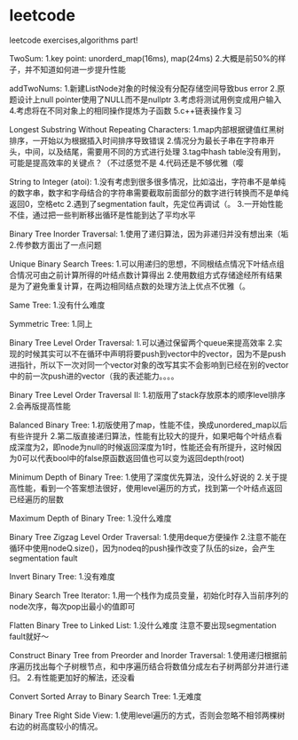 # leetcode
leetcode exercises,algorithms part!


TwoSum:
	1.key point: unorderd_map(16ms), map(24ms)
	2.大概是前50%的样子，并不知道如何进一步提升性能

addTwoNums:
	1.新建ListNode对象的时候没有分配存储空间导致bus error
	2.原题设计上null pointer使用了NULL而不是nullptr
	3.考虑将测试用例变成用户输入
	4.考虑将在不同对象上的相同操作提炼为子函数
	5.c++链表操作复习

Longest Substring Without Repeating Characters:
	1.map内部根据键值红黑树排序，一开始以为根据插入时间排序导致错误
	2.情况分为最长子串在字符串开头，中间，以及结尾，需要用不同的方式进行处理
	3.tag中hash table没有用到，可能是提高效率的关键点？（不过感觉不是
	4.代码还是不够优雅（嘤

String to Integer (atoi):
	1.没有考虑到很多很多情况，比如溢出，字符串不是单纯的数字串，数字和字母结合的字符串需要截取前面部分的数字进行转换而不是单纯返回0，空格etc
	2.遇到了segmentation fault，先定位再调试（。
	3.一开始性能不佳，通过把一些判断移出循环是性能到达了平均水平

Binary Tree Inorder Traversal:
	1.使用了递归算法，因为非递归并没有想出来（垢
	2.传参数方面出了一点问题

Unique Binary Search Trees:
	1.可以用递归的思想，不同根结点情况下叶结点组合情况可由之前计算所得的叶结点数计算得出
	2.使用数组方式存储途经所有结果是为了避免重复计算，在两边相同结点数的处理方法上优点不优雅（。

Same Tree:
	1.没有什么难度

Symmetric Tree:
	1.同上

Binary Tree Level Order Traversal:
	1.可以通过保留两个queue来提高效率
	2.实现的时候其实可以不在循环中声明将要push到vector中的vector，因为不是push进指针，所以下一次对同一个vector对象的改写其实不会影响到已经在别的vector中的前一次push进的vector（我的表述能力。。。。

Binary Tree Level Order Traversal II:
	1.初版用了stack存放原本的顺序level排序
	2.会再版提高性能

Balanced Binary Tree:
	1.初版使用了map，性能不佳，换成unordered_map以后有些许提升
	2.第二版直接递归算法，性能有比较大的提升，如果吧每个叶结点看成深度为2，即node为null的时候返回深度为1时，性能还会有所提升，这时候因为0可以代表bool中的false原函数返回值也可以变为返回depth(root)

Minimum Depth of Binary Tree:
	1.使用了深度优先算法，没什么好说的
	2.关于提高性能，看到一个答案想法很好，使用level遍历的方式，找到第一个叶结点返回已经遍历的层数

Maximum Depth of Binary Tree:
	1.没什么难度

Binary Tree Zigzag Level Order Traversal:
	1.使用deque方便操作
	2.注意不能在循环中使用nodeQ.size()，因为nodeq的push操作改变了队伍的size，会产生segmentation fault

Invert Binary Tree:
	1.没有难度

Binary Search Tree Iterator:
	1.用一个栈作为成员变量，初始化时存入当前序列的node次序，每次pop出最小的值即可

Flatten Binary Tree to Linked List:
	1.没什么难度 注意不要出现segmentation fault就好～

Construct Binary Tree from Preorder and Inorder Traversal:
	1.使用递归根据前序遍历找出每个子树根节点，和中序遍历结合将数值分成左右子树两部分并进行递归。
	2.有性能更加好的解法，还没看

Convert Sorted Array to Binary Search Tree:
	1.无难度

Binary Tree Right Side View:
	1.使用level遍历的方式，否则会忽略不相邻两棵树右边的树高度较小的情况。